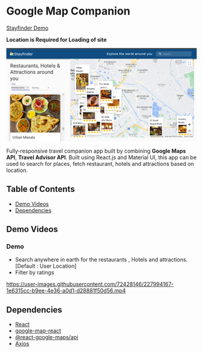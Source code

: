 # Google Map Companion
[Stayfinder Demo](https://stayfinder-explore.netlify.app/)

**Location is Required for Loading of site**

![](assets/Front.png)

Fully-responsive travel companion app built by combining **Google Maps API**, **Travel Advisor API**. Built using React.js and Material UI, this app can be used to search for places, fetch restaurant, hotels and attractions based on location.

## Table of Contents
- [Demo Videos](#demo-videos)
- [Dependencies](#dependencies)


## Demo Videos

### Demo
- Search anywhere in earth for the restaurants , Hotels and attractions. [Default : User Location]
- Filter by ratings


https://user-images.githubusercontent.com/72428146/227994167-1e6315cc-b9ee-4e36-a0d1-d28881f50d56.mp4






## Dependencies
- [React](https://reactjs.org/)
- [google-map-react](https://github.com/google-map-react/google-map-react)
- [@react-google-maps/api](https://react-google-maps-api-docs.netlify.app/)
- [Axios](https://axios-http.com/docs/intro)

<!---Technologies used: React.js, HTML/CSS, JavaScript, Node.js, and Material-UI library
App Functions:
-Utilizes Google Maps API for geolocation and map features
-Enables users to search for places based on location
-Uses specialized Rapid APIs to fetch information about restaurants, hotels, and attractions near the location
-Allows data filtering to display relevant information based on user preferences
-Provides an advanced Travel Advisor App experience for users
Key Features:
-Utilizes the latest technologies to provide a seamless user experience
-Provides relevant and accurate information about nearby places
-Offers users a personalized travel planning experience
Benefits:
-Users can easily plan and organize their trips with the help of the app
-The app provides up-to-date and accurate information, saving users time and effort
-The app's advanced features make it the best travel maps application available on the internet--->
